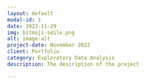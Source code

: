 ```yaml
---
layout: default
modal-id: 1
date: 2022-11-29
img: bitmoji-smile.png
alt: image-alt
project-date: November 2022
client: Portfolio
category: Exploratory Data Analysis
description: The description of the project

---
```

